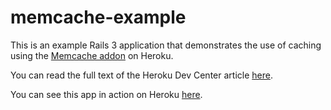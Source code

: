 # memcache-example

This is an example Rails 3 application that demonstrates the use of caching using the [Memcache addon](http://addons.heroku.com/memcache) on Heroku. 

You can read the full text of the Heroku Dev Center article [here](http://devcenter.heroku.com/articles/building-a-rails-3-application-with-the-memcache-addon).

You can see this app in action on Heroku [here](http://memcache-example.herokuapp.com/).